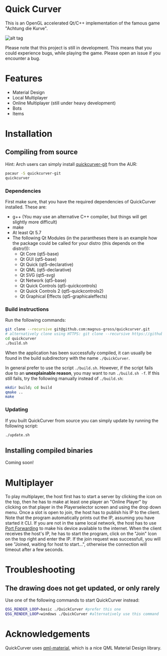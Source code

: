 # Quick Curver
This is an OpenGL accelerated Qt/C++ implementation of the famous game "Achtung die Kurve".

![alt tag](http://i.imgur.com/IGa3NwA.png)

Please note that this project is still in development. This means that you could experience bugs, while playing the game. Please open an issue if you encounter a bug.

# Features
* Material Design
* Local Multiplayer
* Online Multiplayer (still under heavy development)
* Bots
* Items


# Installation
## Compiling from source

Hint: Arch users can simply install [quickcurver-git](https://aur.archlinux.org/packages/quickcurver-git) from the AUR:

```bash
pacaur -S quickcurver-git
quickcurver
```

### Dependencies
First make sure, that you have the required dependencies of QuickCurver installed. These are:

* g++ (You may use an alternative C++ compiler, but things will get slightly more difficult)
* make
* At least Qt 5.7
* The following Qt Modules (in the parantheses there is an example how the package could be called for your distro (this depends on the distro!)):
	- Qt Core (qt5-base)
	- Qt GUI (qt5-base)
	- Qt Quick (qt5-declarative)
	- Qt QML (qt5-declarative)
	- Qt SVG (qt5-svg)
	- Qt Network (qt5-base)
	- Qt Quick Controls (qt5-quickcontrols)
	- Qt Quick Controls 2 (qt5-quickcontrols2)
	- Qt Graphical Effects (qt5-graphicaleffects)

### Build instructions
Run the following commands:
```bash
git clone --recursive git@github.com:magnus-gross/quickcurver.git
# alternatively clone using HTTPS: git clone --recursive https://github.com/magnus-gross/quickcurver.git
cd quickcurver
./build.sh
```

When the application has been successfully compiled, it can usually be found in the build subdirectory with the name `./QuickCurver`.

In general prefer to use the script `./build.sh`. However, if the script fails due to an **unexplainable reason**, you may want to run `./build.sh -f`. If this still fails, try the following manually instead of `./build.sh`:
```bash
mkdir build; cd build
qmake ..
make
```

### Updating
If you built QuickCurver from source you can simply update by running the following script:
```bash
./update.sh
```

## Installing compiled binaries
Coming soon!

# Multiplayer
To play multiplayer, the host first has to start a server by clicking the icon on the top, then he has to make at least one player an "Online Player" by clicking on that player in the Playerselector screen and using the drop down menu. Once a slot is open to join, the host has to publish his IP to the client. Note that the program automatically prints out the IP, assuming you have started it CLI. If you are not in the same local network, the host has to use [Port Forwarding](https://en.wikipedia.org/wiki/Port_forwarding) to make his device available to the internet. When the client receives the host's IP, he has to start the program, click on the "Join" Icon on the top right and enter the IP. If the join request was successfull, you will see "Joined, waiting for host to start...", otherwise the connection will timeout after a few seconds.

# Troubleshooting
## The drawing does not get updated, or only rarely
Use one of the following commands to start QuickCurver instead:
```bash
QSG_RENDER_LOOP=basic ./QuickCurver #prefer this one
QSG_RENDER_LOOP=windows ./QuickCurver #alternatively use this command
```

# Acknowledgements
QuickCurver uses [qml-material](https://github.com/papyros/qml-material), which is a nice QML Material Design library.
